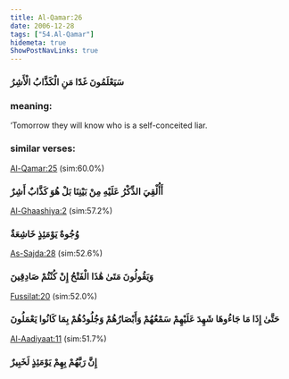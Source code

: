 ```yaml
---
title: Al-Qamar:26
date: 2006-12-28
tags: ["54.Al-Qamar"]
hidemeta: true 
ShowPostNavLinks: true 
---
```

### سَيَعْلَمُونَ غَدًا مَنِ الْكَذَّابُ الْأَشِرُ
### meaning: 
‘Tomorrow they will know who is a self-conceited liar.
### similar verses: 

[Al-Qamar:25](/54/25) (sim:60.0%)

### أَأُلْقِيَ الذِّكْرُ عَلَيْهِ مِنْ بَيْنِنَا بَلْ هُوَ كَذَّابٌ أَشِرٌ

[Al-Ghaashiya:2](/88/2) (sim:57.2%)

### وُجُوهٌ يَوْمَئِذٍ خَاشِعَةٌ

[As-Sajda:28](/32/28) (sim:52.6%)

### وَيَقُولُونَ مَتَىٰ هَٰذَا الْفَتْحُ إِنْ كُنْتُمْ صَادِقِينَ

[Fussilat:20](/41/20) (sim:52.0%)

### حَتَّىٰ إِذَا مَا جَاءُوهَا شَهِدَ عَلَيْهِمْ سَمْعُهُمْ وَأَبْصَارُهُمْ وَجُلُودُهُمْ بِمَا كَانُوا يَعْمَلُونَ

[Al-Aadiyaat:11](/100/11) (sim:51.7%)

### إِنَّ رَبَّهُمْ بِهِمْ يَوْمَئِذٍ لَخَبِيرٌ
